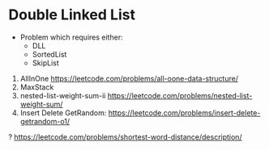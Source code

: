 # Double Linked List

- Problem which requires either:
    - DLL
    - SortedList
    - SkipList

1. AllInOne https://leetcode.com/problems/all-oone-data-structure/
2. MaxStack
3. nested-list-weight-sum-ii  https://leetcode.com/problems/nested-list-weight-sum/
4. Insert Delete GetRandom: https://leetcode.com/problems/insert-delete-getrandom-o1/


? https://leetcode.com/problems/shortest-word-distance/description/